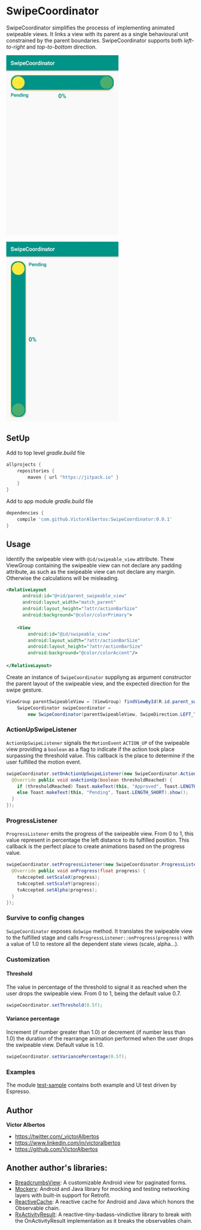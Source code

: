 # SwipeCoordinator

SwipeCoordinator simplifies the processs of implementing animated swipeable views. It links a view with its parent as a single behavioural unit constrained by the parent boundaries. SwipeCoordinator supports both *left-to-right* and *top-to-bottom* direction.

![Screenshots](swipe_coordinator_left_right.gif)

![Screenshots](swipe_coordinator_top_bottom.gif)


## SetUp

Add to top level *gradle.build* file

```gradle
allprojects {
    repositories {
        maven { url "https://jitpack.io" }
    }
}
```

Add to app module *gradle.build* file
```gradle
dependencies {
    compile 'com.github.VictorAlbertos:SwipeCoordinator:0.0.1'
}
```

## Usage

Identify the swipeable view with `@id/swipeable_view` attribute. Thew ViewGroup containing the swipeable view can not declare any padding attribute, as such as the swipeable view can not declare any margin. Otherwise the calculations will be misleading.  

```xml
<RelativeLayout
      android:id="@+id/parent_swipeable_view"
      android:layout_width="match_parent"
      android:layout_height="?attr/actionBarSize"
      android:background="@color/colorPrimary">

    <View
        android:id="@id/swipeable_view"
        android:layout_width="?attr/actionBarSize"
        android:layout_height="?attr/actionBarSize"
        android:background="@color/colorAccent"/>

</RelativeLayout>
```

Create an instance of `SwipeCoordinator` suppliyng as argument constructor the parent layout of the swipeable view, and the expected direction for the swipe gesture. 

```java
ViewGroup parentSwipeableView = (ViewGroup) findViewById(R.id.parent_swipeable_view);
    SwipeCoordinator swipeCoordinator =
        new SwipeCoordinator(parentSwipeableView, SwipeDirection.LEFT_TO_RIGHT);
```

### ActionUpSwipeListener
`ActionUpSwipeListener` signals the `MotionEvent` `ACTION_UP` of the swipeable view providing a `boolean` as a flag to indicate if the action took place surpassing the threshold value. This callback is the place to determine if the user fulfilled the motion event. 

```java
swipeCoordinator.setOnActionUpSwipeListener(new SwipeCoordinator.ActionUpSwipeListener() {
  @Override public void onActionUp(boolean thresholdReached) {
    if (thresholdReached) Toast.makeText(this, "Approved", Toast.LENGTH_SHORT).show();
    else Toast.makeText(this, "Pending", Toast.LENGTH_SHORT).show();
  }
});
```

### ProgressListener
`ProgressListener` emits the progress of the swipeable view. From 0 to 1, this value represent in percentage the left distance to its fulfilled position. This callback is the perfect place to create animations based on the progress value.

```java
swipeCoordinator.setProgressListener(new SwipeCoordinator.ProgressListener() {
  @Override public void onProgress(float progress) {
    tvAccepted.setScaleX(progress);
    tvAccepted.setScaleY(progress);
    tvAccepted.setAlpha(progress);
  }
});
```

### Survive to config changes
`SwipeCoordinator` exposes `doSwipe` method. It translates the swipeable view to the fulfilled stage and calls `ProgressListener::onProgress(progress)` with a value of 1.0 to restore all the dependent state views (scale, alpha...).


### Customization

#### Threshold
The value in percentage of the threshold to signal it as reached when the user drops the swipeable view. From 0 to 1, being the default value 0.7.

```java
swipeCoordinator.setThreshold(0.5f);
```

#### Variance percentage
Increment (if number greater than 1.0) or decrement (if number less than 1.0) the duration of the rearrange animation performed when the user drops the swipeable view. Default value is 1.0.

```java
swipeCoordinator.setVariancePercentage(0.5f);
```

### Examples
The module [test-sample](https://github.com/VictorAlbertos/SwipeCoordinator/tree/master/test-sample) contains both example and UI test driven by Espresso.

## Author

**Víctor Albertos**

* <https://twitter.com/_victorAlbertos>
* <https://www.linkedin.com/in/victoralbertos>
* <https://github.com/VictorAlbertos>


## Another author's libraries:
* [BreadcrumbsView](https://github.com/VictorAlbertos/BreadcrumbsView): A customizable Android view for paginated forms.
* [Mockery](https://github.com/VictorAlbertos/Mockery): Android and Java library for mocking and testing networking layers with built-in support for Retrofit.
* [ReactiveCache](https://github.com/VictorAlbertos/ReactiveCache): A reactive cache for Android and Java which honors the Observable chain.
* [RxActivityResult](https://github.com/VictorAlbertos/RxActivityResult): A reactive-tiny-badass-vindictive library to break with the OnActivityResult implementation as it breaks the observables chain. 

